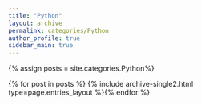 ```yaml
---
title: "Python"
layout: archive
permalink: categories/Python
author_profile: true
sidebar_main: true
---
```


{% assign posts = site.categories.Python%}

{% for post in posts %} {% include archive-single2.html type=page.entries_layout %}{% endfor %}
